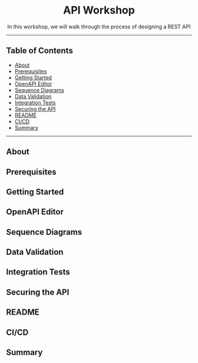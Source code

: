 <h1 align="center">API Workshop</h1>
<p align="center">In this workshop, we will walk through the process of designing a REST API</p>

---

## Table of Contents

- [About](#about)
- [Prerequisites](#prerequisites)
- [Getting Started](#getting-started)
- [OpenAPI Editor](#openapi-editor)
- [Sequence Diagrams](#sequence-diagrams)
- [Data Validation](#data-validation)
- [Integration Tests](#integration-tests)
- [Securing the API](#securing-the-api)
- [README](#readme)
- [CI/CD](#ci/cd)
- [Summary](#summary)

---

## About

## Prerequisites

## Getting Started

## OpenAPI Editor

## Sequence Diagrams

## Data Validation

## Integration Tests

## Securing the API

## README

## CI/CD

## Summary